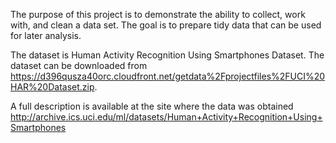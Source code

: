 The purpose of this project is to demonstrate the ability to collect, work with, and clean a data set. The goal is to prepare tidy data that can be used for later analysis. 

The dataset is Human Activity Recognition Using Smartphones Dataset.
The dataset can be downloaded from <https://d396qusza40orc.cloudfront.net/getdata%2Fprojectfiles%2FUCI%20HAR%20Dataset.zip>.

A full description is available at the site where the data was obtained <http://archive.ics.uci.edu/ml/datasets/Human+Activity+Recognition+Using+Smartphones>